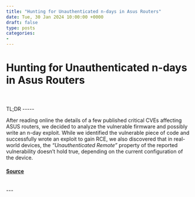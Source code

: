 ```yaml
---
title: "Hunting for Unauthenticated n-days in Asus Routers"
date: Tue, 30 Jan 2024 10:00:00 +0000
draft: false
type: posts
categories: 
- 
---
```

# Hunting for Unauthenticated n-days in Asus Routers

<br/>

<br/>
TL;DR
-----

After reading online the details of a few published critical CVEs affecting ASUS routers, we decided to analyze the vulnerable firmware and possibly write an n-day exploit. While we identified the vulnerable piece of code and successfully wrote an exploit to gain RCE, we also discovered that in real-world devices, the _“Unauthenticated Remote”_ property of the reported vulnerability doesn’t hold true, depending on the current configuration of the device.

#### [Source](https://www.shielder.com/blog/2024/01/hunting-for-~~un~~authenticated-n-days-in-asus-routers/)

<br/>
---

